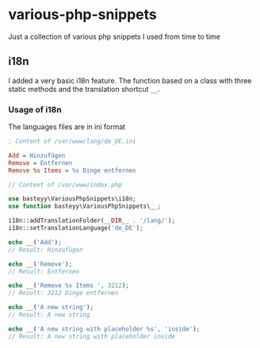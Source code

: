 # various-php-snippets

Just a collection of various php snippets I used from time to time

## i18n

I added a very basic i18n feature. The function based on a class with three static methods and the translation shortcut `__`.

### Usage of i18n

The languages files are in ini format

```ini
; Content of /var/www/lang/de_DE.ini

Add = Hinzufügen
Remove = Entfernen
Remove %s Items = %s Dinge entfernen
```

```php
// Content of /var/www/index.php

use basteyy\VariousPhpSnippets\i18n;
use function basteyy\VariousPhpSnippets\__;

i18n::addTranslationFolder(__DIR__ . '/lang/');
i18n::setTranslationLanguage('de_DE');

echo __('Add');
// Result: Hinzufügen

echo __('Remove');
// Result: Entfernen

echo __('Remove %s Items ', 3212);
// Result: 3212 Dinge entfernen

echo __('A new string');
// Result: A new string

echo __('A new string with placeholder %s', 'inside');
// Result: A new string with placeholder inside
```